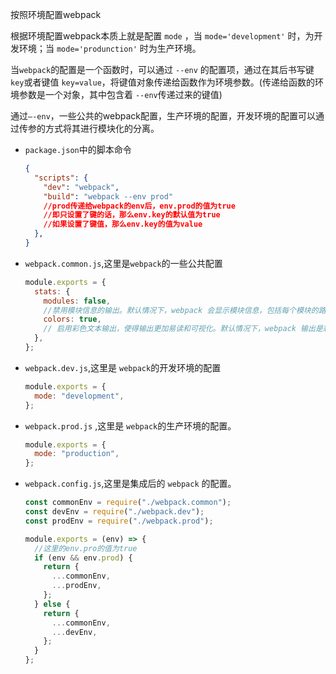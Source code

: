按照环境配置webpack

根据环境配置webpack本质上就是配置 `mode` ，当 `mode='development'` 时，为开发环境；当 `mode='produnction'` 时为生产环境。

当`webpack`的配置是一个函数时，可以通过 `--env` 的配置项，通过在其后书写键`key`或者键值 `key=value`，将键值对象传递给函数作为环境参数。(传递给函数的环境参数是一个对象，其中包含着 `--env`传递过来的键值)

通过`–-env`，一些公共的webpack配置，生产环境的配置，开发环境的配置可以通过传参的方式将其进行模块化的分离。

* `package.json`中的脚本命令

  ```json
  {
    "scripts": {
      "dev": "webpack",
      "build": "webpack --env prod"
      //prod传递给webpack的env后，env.prod的值为true
      //即只设置了键的话，那么env.key的默认值为true
      //如果设置了键值，那么env.key的值为value
    },
  }
  ```

* `webpack.common.js`,这里是`webpack`的一些公共配置

  ```js
  module.exports = {
    stats: {
      modules: false,
      //禁用模块信息的输出。默认情况下，webpack 会显示模块信息，包括每个模块的路径、大小等。
      colors: true,
      // 启用彩色文本输出，使得输出更加易读和可视化。默认情况下，webpack 输出是彩色的。
    },
  };
  
  ```

* `webpack.dev.js`,这里是 `webpack`的开发环境的配置

  ```js
  module.exports = {
    mode: "development",
  };
  ```

* `webpack.prod.js` ,这里是 `webpack`的生产环境的配置。

  ```js
  module.exports = {
    mode: "production",
  };
  ```

* `webpack.config.js`,这里是集成后的 `webpack` 的配置。

  ```js
  const commonEnv = require("./webpack.common");
  const devEnv = require("./webpack.dev");
  const prodEnv = require("./webpack.prod");
  
  module.exports = (env) => {
    //这里的env.pro的值为true
    if (env && env.prod) {
      return {
        ...commonEnv,
        ...prodEnv,
      };
    } else {
      return {
        ...commonEnv,
        ...devEnv,
      };
    }
  };
  ```

  